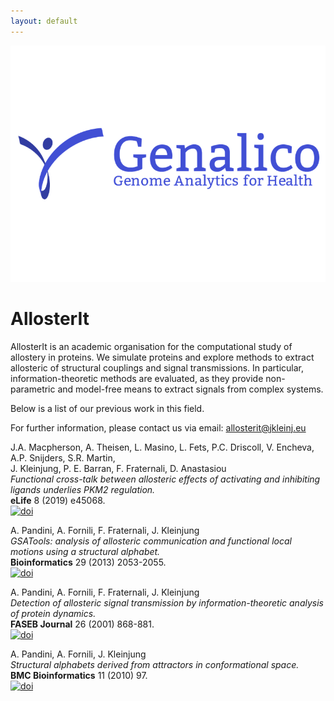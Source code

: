 ```yaml
---
layout: default
---
```

![Logo](Logaster-1-gplus-sharedImage-800px.png)

# AllosterIt
AllosterIt is an academic organisation for the computational study of allostery in proteins.
We simulate proteins and explore methods to extract allosteric of structural couplings
and signal transmissions. In particular, information-theoretic methods are evaluated,
as they provide non-parametric and model-free means to extract signals from complex systems.

Below is a list of our previous work in this field.

For further information, please contact us via email: <allosterit@jkleinj.eu>

J.A. Macpherson, A. Theisen, L. Masino, L. Fets, P.C. Driscoll, V. Encheva, A.P. Snijders, S.R. Martin,<br>
J. Kleinjung, P. E. Barran, F. Fraternali, D. Anastasiou<br>
*Functional cross-talk between allosteric effects of activating and inhibiting ligands underlies PKM2 regulation.*<br>
**eLife** 8 (2019) e45068.<br>
[![doi](https://img.shields.io/badge/doi.org%2F10.7554%2Felife.45068-blue.svg?style=flat)](https://doi.org/10.7554/elife.45068)

A. Pandini, A. Fornili, F. Fraternali, J. Kleinjung<br>
*GSATools: analysis of allosteric communication and functional local motions using a structural alphabet.*<br>
**Bioinformatics** 29 (2013) 2053-2055.<br>
[![doi](https://img.shields.io/badge/doi.org%2F10.1093%2Fbioinformatics%2Fbtt326-blue.svg?style=flat)](https://doi.org/10.1093/bioinformatics/btt326)

A. Pandini, A. Fornili, F. Fraternali, J. Kleinjung<br>
*Detection of allosteric signal transmission by information-theoretic analysis of protein dynamics.*<br>
**FASEB Journal** 26 (2001) 868-881.<br>
[![doi](https://img.shields.io/badge/doi.org%2F10.1096%2Ffj.11-190868-blue.svg?style=flat)](https://doi.org/10.1096/fj.11-190868)

A. Pandini, A. Fornili, J. Kleinjung<br>
*Structural alphabets derived from attractors in conformational space.*<br>
**BMC Bioinformatics** 11 (2010) 97.<br>
[![doi](https://img.shields.io/badge/doi.org%2F10.1186%2F1471-2105-11-97-blue.svg?style=flat)](https://doi.org/10.1186/1471-2105-11-97)


